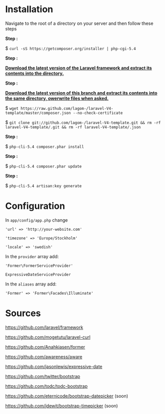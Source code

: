 # Installation

Navigate to the root of a directory on your server and then follow these steps

**Step :**

$ `curl -sS https://getcomposer.org/installer | php-cgi-5.4`

**Step :**

[**Download the latest version of the Laravel framework and extract its contents into the directory.**](https://github.com/laravel/laravel/archive/develop.zip)

**Step :**

[**Download the latest version of this branch and extract its contents into the same directory, owerwrite files when asked.**](https://github.com/lagom-/laravel-V4-template/archive/master.zip)

$ `wget https://raw.github.com/lagom-/laravel-V4-template/master/composer.json --no-check-certificate`

$ `git clone git://github.com/lagom-/laravel-V4-template.git && rm -rf laravel-V4-template/.git && rm -rf laravel-V4-template/.json`

**Step :**

$ `php-cli-5.4 composer.phar install`

**Step :**

$ `php-cli-5.4 composer.phar update`

**Step :**

$ `php-cli-5.4 artisan:key generate`

# Configuration
In `app/config/app.php` change

`'url' => 'http://your-website.com'`

`'timezone' => 'Europe/Stockholm'`

`'locale' => 'swedish'`

In the `provider` array add:

`'Former\FormerServiceProvider'`

`ExpressiveDateServiceProvider`

In the `aliases` array add:

`'Former' => 'Former\Facades\Illuminate'`

# Sources
https://github.com/laravel/framework

https://github.com/mogetutu/laravel-curl

https://github.com/Anahkiasen/former

https://github.com/awareness/aware

https://github.com/jasonlewis/expressive-date

https://github.com/twitter/bootstrap

https://github.com/todc/todc-bootstrap

https://github.com/eternicode/bootstrap-datepicker (soon)

https://github.com/jdewit/bootstrap-timepicker (soon)
